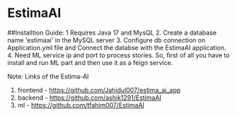 # EstimaAI

##Installtion Guide:
1 Requires Java 17 and MysQL
2. Create a database name 'estimaai' in the MySQL server
3. Configure db connection on Application.yml file and Connect the databse with the EstimaAI application.
4. Need ML service ip and port to process stories. So, first of all you have to install and run ML part and then use it as a feign service.

Note: Links of the Estima-AI
1. frontend - https://github.com/Jahidul007/estima_ai_app
2. backend - https://github.com/ashik1291/EstimaAI
3. ml - https://github.com/tfahim007/EstimaAI
